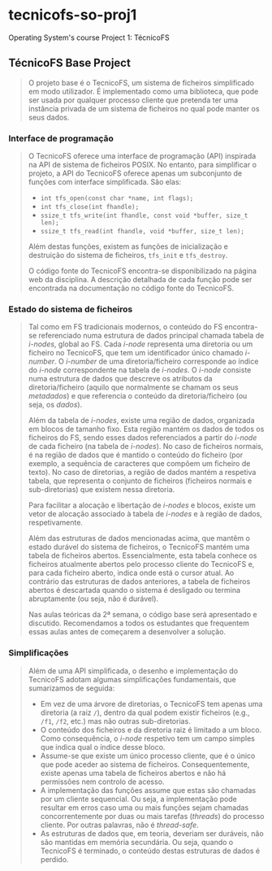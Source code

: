 # tecnicofs-so-proj1

Operating System's course Project 1: TécnicoFS

## TécnicoFS Base Project

> O projeto base é o TecnicoFS, um sistema de ficheiros simplificado em modo utilizador.
> É implementado como uma biblioteca, que pode ser usada por qualquer processo cliente que pretenda ter uma instância privada de um sistema de ficheiros no qual pode manter os seus dados.

### Interface de programação

> O TecnicoFS oferece uma interface de programação (API) inspirada na API de sistema de ficheiros POSIX. No entanto, para simplificar o projeto, a API do TecnicoFS oferece apenas um subconjunto de funções com interface simplificada. São elas:
>
> - `int tfs_open(const char *name, int flags);`
> - `int tfs_close(int fhandle);`
> - `ssize_t tfs_write(int fhandle, const void *buffer, size_t len);`
> - `ssize_t tfs_read(int fhandle, void *buffer, size_t len);`
>
> Além destas funções, existem as funções de inicialização e destruição do sistema de
> ficheiros, `tfs_init` e `tfs_destroy`.
>
> O código fonte do TecnicoFS encontra-se disponibilizado na página web da disciplina.
> A descrição detalhada de cada função pode ser encontrada na documentação no código fonte do TecnicoFS.

### Estado do sistema de ficheiros

> Tal como em FS tradicionais modernos, o conteúdo do FS encontra-se referenciado numa estrutura de dados principal chamada tabela de _i-nodes_, global ao FS.
> Cada _i-node_ representa uma diretoria ou um ficheiro no TecnicoFS, que tem um identificador único chamado _i-number_. O _i-number_ de uma diretoria/ficheiro corresponde ao índice do _i-node_ correspondente na tabela de _i-nodes_.
> O _i-node_ consiste numa estrutura de dados que descreve os atributos da diretoria/ficheiro (aquilo que normalmente se chamam os seus _metadados_) e que referencia o conteúdo da diretoria/ficheiro (ou seja, os _dados_).
>
> Além da tabela de _i-nodes_, existe uma região de dados, organizada em blocos de tamanho fixo.
> Esta região mantém os dados de todos os ficheiros do FS, sendo esses dados referenciados a partir do _i-node_ de cada ficheiro (na tabela de _i-nodes_).
> No caso de ficheiros normais, é na região de dados que é mantido o conteúdo do ficheiro (por exemplo, a sequência de caracteres que compõem um ficheiro de texto).
> No caso de diretorias, a região de dados mantém a respetiva tabela, que representa o conjunto de ficheiros (ficheiros normais e sub-diretorias) que existem nessa diretoria.
>
> Para facilitar a alocação e libertação de _i-nodes_ e blocos, existe um vetor de alocação associado à tabela de _i-nodes_ e à região de dados, respetivamente.
>
> Além das estruturas de dados mencionadas acima, que mantêm o estado durável do sistema de ficheiros, o TecnicoFS mantém uma tabela de ficheiros abertos.
> Essencialmente, esta tabela conhece os ficheiros atualmente abertos pelo processo cliente do TecnicoFS e, para cada ficheiro aberto, indica onde está o cursor atual.
> Ao contrário das estruturas de dados anteriores, a tabela de ficheiros abertos é descartada quando o sistema é desligado ou termina abruptamente (ou seja, não é durável).
>
> Nas aulas teóricas da 2ª semana, o código base será apresentado e discutido.
> Recomendamos a todos os estudantes que frequentem essas aulas antes de começarem a desenvolver a solução.

### Simplificações

> Além de uma API simplificada, o desenho e implementação do TecnicoFS adotam algumas
> simplificações fundamentais, que sumarizamos de seguida:
>
> - Em vez de uma árvore de diretorias, o TecnicoFS tem apenas uma diretoria (a raiz `/`), dentro da qual podem existir ficheiros (e.g., `/f1`, `/f2`, etc.) mas não outras sub-diretorias.
> - O conteúdo dos ficheiros e da diretoria raiz é limitado a um bloco. Como consequência, o _i-node_ respetivo tem um campo simples que indica qual o índice desse bloco.
> - Assume-se que existe um único processo cliente, que é o único que pode aceder ao sistema de ficheiros. Consequentemente, existe apenas uma tabela de ficheiros abertos e não há permissões nem controlo de acesso.
> - A implementação das funções assume que estas são chamadas por um cliente sequencial. Ou seja, a implementação pode resultar em erros caso uma ou mais funções sejam chamadas concorrentemente por duas ou mais tarefas (_threads_) do processo cliente. Por outras palavras, não é _thread-safe_.
> - As estruturas de dados que, em teoria, deveriam ser duráveis, não são mantidas em memória secundária. Ou seja, quando o TecnicoFS é terminado, o conteúdo destas estruturas de dados é perdido.
